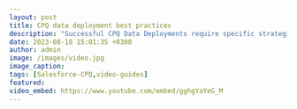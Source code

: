```yaml
---
layout: post
title: CPQ data deployment best practices
description: "Successful CPQ Data Deployments require specific strategies and techniques when moving between different organizations or sandboxes. Watch this video to learn some of the steps to help make your deployment sucessful!"
date: 2023-08-18 15:01:35 +0300
author: admin
image: /images/video.jpg
image_caption: 
tags: [Salesforce-CPQ,video-guides]
featured:
video_embed: https://www.youtube.com/embed/gghgYaYeG_M
---
```

